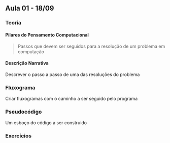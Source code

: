 ## Aula 01 - 18/09

### Teoria
#### Pilares do Pensamento Computacional
> Passos que devem ser seguidos para a resolução de um problema em computação

#### Descrição Narrativa
  Descrever o passo a passo de uma das resoluções do problema

### Fluxograma
  Criar fluxogramas com o caminho a ser seguido pelo programa

### Pseudocódigo
  Um esboço do código a ser construido

### Exercícios


